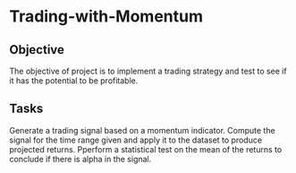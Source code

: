 # Trading-with-Momentum

## Objective
The objective of project is to implement a trading strategy and test to see if it has the potential to be profitable. 

## Tasks
Generate a trading signal based on a momentum indicator. 
Compute the signal for the time range given and apply it to the dataset to produce projected returns.
Pperform a statistical test on the mean of the returns to conclude if there is alpha in the signal. 
